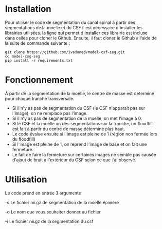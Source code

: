 # Installation
Pour utiliser le code de segmentation du canal spinal à partir des segmentations de la moelle et du CSF il est nécessaire d'installer les librairies utilisées. la ligne qui permet d'installer ces librairie est incluse dans celles pour cloner le Github.
Ensuite, il faut cloner le Github à l'aide de la suite de commande suivante : 
~~~
git clone https://github.com/ivadomed/model-csf-seg.git
cd model-csg-seg
pip install -r requirements.txt
~~~

# Fonctionnement
À partir de la segmentation de la moelle, le centre de masse est déterminé pour chaque tranche transversale.
- Si il n'y as pas de segmentation du CSF (le CSF n'apparait pas sur l'image), on ne remplace pas l'image.
- Si il n'y as pas de segmentation de la moelle, on met l'image à 0.
- Si le CSF et la moelle on des segmentations sur la tranche, un floodfill est fait à partir du centre de masse déterminé plus haut.
- Le code évalue ensuite si l'image est pleine de 1 (région non fermée lors du floodfill)
- Si l'image est pleine de 1, on reprend l'image de base et on fait une fermeture.
- Le fait de faire la fermeture sur certaines images ne semble pas causée d'ajout de bruit à l'extérieur du CSF selon ce que j'ai observé.

# Utilisation
Le code prend en entrée 3 arguments   

-s Le fichier nii.gz de segmentation de la moelle épinière  

-o Le nom que vous souhaiter donner au fichier  

-i Le fichier nii.gz de la segmentation du csf  

